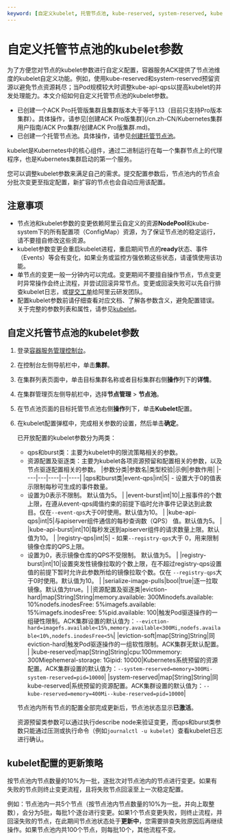```yaml
---
keyword: [自定义kubelet, 托管节点池, kube-reserved, system-reserved, kube-api-qps]
---
```


# 自定义托管节点池的kubelet参数

为了方便您对节点的kubelet参数进行自定义配置，容器服务ACK提供了节点池维度的kubelet自定义功能。例如，使用kube-reserved和system-reserved预留资源以避免节点资源耗尽；当Pod规模较大时调整kube-api-qps以提高kubelet的并发处理能力。本文介绍如何自定义托管节点池的kubelet参数。

-   已创建一个ACK Pro托管版集群且集群版本大于等于1.13（目前只支持Pro版本集群）。具体操作，请参见[创建ACK Pro版集群](/cn.zh-CN/Kubernetes集群用户指南/ACK Pro集群/创建ACK Pro版集群.md)。
-   已创建一个托管节点池。具体操作，请参见[创建托管节点池](/cn.zh-CN/Kubernetes集群用户指南/节点与节点池/托管节点池/管理托管节点池.md)。

kubelet是Kubernetes中的核心组件，通过二进制运行在每一个集群节点上的代理程序，也是Kubernetes集群启动的第一个服务。

您可以调整kubelet参数来满足自己的需求。提交配置参数后，节点池内的节点会分批次变更至指定配置，新扩容的节点也会自动应用该配置。

## 注意事项

-   节点池和kubelet参数的变更依赖阿里云自定义的资源**NodePool**和kube-system下的所有配置项（ConfigMap）资源，为了保证节点池的稳定运行，请不要擅自修改这些资源。
-   kubelet参数变更会重启kubelet进程，重启期间节点的**ready**状态、事件（Events）等会有变化，如果业务或监控方强依赖这些状态，请谨慎使用该功能。
-   单节点的变更一般一分钟内可以完成。变更期间不要擅自操作节点，节点变更时异常操作会终止流程，并尝试回滚异常节点。变更或回滚失败可以先自行排查kubelet日志，或[提交工单](https://selfservice.console.aliyun.com/ticket/createIndex)给阿里云研发团队。
-   配置kubelet参数前请仔细查看对应文档、了解各参数含义，避免配置错误。关于完整的参数列表和属性，请参见[kubelet](https://github.com/kubernetes/kubernetes/blob/master/staging/src/k8s.io/kubelet/config/v1beta1/types.go)。

## 自定义托管节点池的kubelet参数

1.  登录[容器服务管理控制台](https://cs.console.aliyun.com)。

2.  在控制台左侧导航栏中，单击**集群**。

3.  在集群列表页面中，单击目标集群名称或者目标集群右侧**操作**列下的**详情**。

4.  在集群管理页左侧导航栏中，选择**节点管理** \> **节点池**。

5.  在节点池页面的目标托管节点池右侧**操作**列下，单击**Kubelet**配置。

6.  在kubelet配置弹框中，完成相关参数的设置，然后单击**确定**。

    已开放配置的kubelet参数分为两类：

    -   qps和burst类：主要为kubelet中的限流策略相关的参数。
    -   资源配置及驱逐类：主要为kubelet各项资源预留和配置相关的参数，以及节点驱逐配置相关的参数。
    |参数分类|参数名|类型校验|示例|参数作用|
    |----|---|----|--|----|
    |qps和burst类|event-qps|int|5|    -   设置大于0的值表示限制每秒可生成的事件数量。
    -   设置为0表示不限制。
默认值为5。 |
    |event-burst|int|10|上报事件的个数上限，在遵从event-qps阈值约束的前提下临时允许事件记录达到此数目。仅在`--event-qps`大于0时使用。默认值为10。 |
    |kube-api-qps|int|5|与apiserver组件通信的每秒查询数（QPS） 值。默认值为5。 |
    |kube-api-burst|int|10|每秒发送到apiserver组件的请求数量上限。默认值为10。 |
    |registry-qps|int|5|    -   如果`--registry-qps`大于 0，用来限制镜像仓库的QPS上限。
    -   设置为0，表示镜像仓库的QPS不受限制。
默认值为5。 |
    |registry-burst|int|10|设置突发性镜像拉取的个数上限，在不超过registry-qps设置值的前提下暂时允许此参数所给的镜像拉取个数。仅在 `--registry-qps`大于0时使用。默认值为10。 |
    |serialize-image-pulls|bool|true|逐一拉取镜像。默认值为true。|
    |资源配置及驱逐类|eviction-hard|map\[String\]String|memory.available: 300Minodefs.available: 10%nodefs.inodesFree: 5%imagefs.available: 15%imagefs.inodesFree: 5%pid.available: 100|触发Pod驱逐操作的一组硬性限制。ACK集群设置的默认值为：`--eviction-hard=imagefs.available<15%,memory.available<300Mi,nodefs.available<10%,nodefs.inodesFree<5%`|
    |eviction-soft|map\[String\]String|同eviction-hard|触发Pod驱逐操作的一组软性限制。ACK集群无默认配置。 |
    |kube-reserved|map\[String\]String|cpu:100mmemory: 300Miephemeral-storage: 1Gipid: 10000|Kubernetes系统预留的资源配置。ACK集群设置的默认值为：`--system-reserved=memory=300Mi-system-reserved=pid=10000`|
    |system-reserved|map\[String\]String|同kube-reserved|系统预留的资源配置。ACK集群设置的默认值为：`--kube-reserved=memory=400Mi--kube-reserved=pid=10000`|

    节点池内所有节点的配置全部完成更新后，节点池状态显示**已激活**。

    资源预留类参数可以通过执行describe node来验证变更，而qps和burst类参数只能通过压测或执行命令（例如`journalctl -u kubelet`）查看kubelet日志进行确认。


## kubelet配置的更新策略

按节点池内节点数量的10%为一批，逐批次对节点池内的节点进行变更。如果有失败的节点则终止变更流程，且将失败节点回滚至上一次稳定配置。

例如：节点池内一共5个节点（按节点池内节点数量的10%为一批，并向上取整数），会分为5批，每批1个逐台进行变更。如果1个节点变更失败，则终止流程，并回滚失败的节点，在此期间节点池状态处于**更新中**，您需要排查失败原因后再继续操作。如果节点池内共100个节点，则每批10个，其他流程不变。

